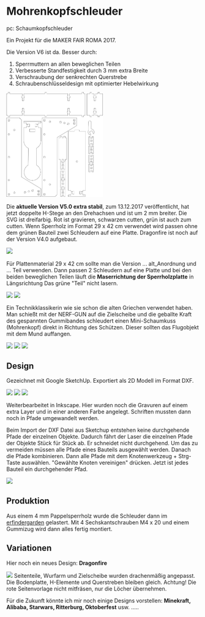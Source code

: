 
# Mohrenkopfschleuder 
pc: Schaumkopfschleuder

Ein Projekt für die MAKER FAIR ROMA 2017.

Die Version V6 ist da. Besser durch:
1. Sperrmuttern an allen beweglichen Teilen
2. Verbesserte Standfestigkeit durch 3 mm extra Breite
3. Verschraubung der senkrechten Querstrebe
4. Schraubenschlüsseldesign mit optimierter Hebelwirkung

<img src="2D/Mohrnkopfschleuder_v_6.svg" width = "50%" />

Die **aktuelle Version V5.0 extra stabil**, zum 13.12.2017 veröffentlicht, hat jetzt doppelte H-Stege an den Drehachsen und ist um 2 mm breiter. Die SVG ist dreifarbig. Rot ist gravieren, schwarzen cutten, grün ist auch zum cutten. Wenn Sperrholz im Format 29 x 42 cm verwendet wird passen ohne dem grünen Bauteil zwei Schleudern auf eine Platte. Dragonfire ist noch auf der Version V4.0 aufgebaut.



<img src="2D/Mohrnkopfschleuder_v_5.svg" width = "50%" /> 

Für Plattenmaterial 29 x 42 cm sollte man die Version ... alt_Anordnung und  ... Teil  verwenden. Dann passen 2 Schleudern auf eine Platte und bei den beiden beweglichen Teilen läuft die **Maserrichtung der Sperrholzplatte** in Längsrichtung Das grüne "Teil" nicht lasern.

<img src="2D/Mohrnkopfschleuder_v_5_alt_Anordnung.svg" width = "49%" /> <img src="2D/Mohrnkopfschleuder_v_5_Teil.svg" width = "49%" />

Ein Technikklassikerin wie sie schon die alten Griechen verwendet haben. Man schießt mit der NERF-GUN auf die Zielscheibe und die geballte Kraft des gespannten Gummibandes schleudert einen Mini-Schaumkuss (Mohrenkopf) direkt in Richtung des Schützen. Dieser sollten das Flugobjekt mit dem Mund auffangen.


<img src="IMG/IMG_20171124_190447.jpg" width = "30%" /> <img src="IMG/IMG_20171124_190506.jpg" width = "30%" /> <img src="IMG/IMG_20171124_190457.jpg" width = "30%" />

## Design ##

Gezeichnet mit Google SketchUp. Exportiert als 2D Modell im Format DXF.

<img src="IMG/Mohrnkopfschleuder_v_4_bild_3.jpg" width = "30%" /> <img src="IMG/Mohrnkopfschleuder_v_4_bild_2.jpg" width = "30%" /> <img src="IMG/Mohrnkopfschleuder_v_4_bild_1.jpg" width = "30%" />

Weiterbearbeitet in Inkscape. Hier wurden noch die Gravuren auf einem extra Layer und in einer anderen Farbe angelegt. Schriften mussten dann noch in Pfade umgewandelt werden.

Beim Import der DXF Datei aus Sketchup entstehen keine durchgehende Pfade der einzelnen Objekte. Dadurch fährt der Laser die einzelnen Pfade der Objekte Stück für Stück ab. Er schneidet nicht durchgehend. Um das zu vermeiden müssen alle Pfade eines Bauteils ausgewählt werden. Danach die Pfade kombinieren. Dann alle Pfade mit dem Knotenwerkzeug + Strg-Taste auswählen. "Gewählte Knoten vereinigen" drücken. Jetzt ist jedes Bauteil ein durchgehender Pfad.

<img src="2D/Mohrnkopfschleuder_v_4.svg" width = "50%" aligne ="left" />




## Produktion ##

Aus einem 4 mm Pappelsperrholz wurde die Schleuder dann im [erfindergarden](http://www.erfindergarden.de) gelastert. Mit 4 Sechskantschrauben M4 x 20 und einem Gummizug wird dann alles fertig montiert.

## Variationen ##

Hier noch ein neues Design: **Dragonfire**
 
<img src="2D/Dragonfire.svg" width = "50%" aligene = "left"/>
Seitenteile, Wurfarm und Zielscheibe wurden drachenmäßig angepasst. Die Bodenplatte, H-Elemente und Querstreben bleiben gleich. Achtung! Die rote Seitenvorlage nicht mitfräsen, nur die Löcher übernehmen.

Für die Zukunft könnte ich mir noch einige Designs vorstellen:
**Minekraft, Alibaba, Starwars, Ritterburg, Oktoberfest** usw. .....

